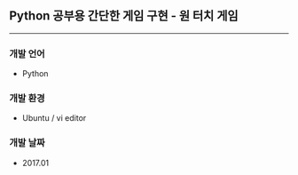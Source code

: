 ## Python 공부용 간단한 게임 구현 - 원 터치 게임
----------------------------------------------
### 개발 언어
* Python
### 개발 환경
* Ubuntu / vi editor
### 개발 날짜
* 2017.01
